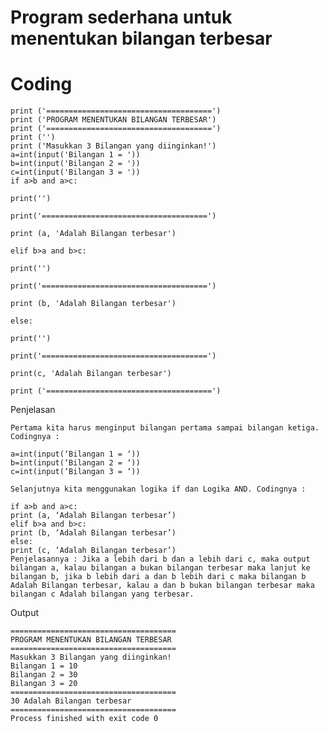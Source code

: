 # Program sederhana untuk menentukan bilangan terbesar
# Coding

    print ('=====================================')
    print ('PROGRAM MENENTUKAN BILANGAN TERBESAR')
    print ('=====================================')
    print ('')
    print ('Masukkan 3 Bilangan yang diinginkan!')
    a=int(input('Bilangan 1 = '))
    b=int(input('Bilangan 2 = '))
    c=int(input('Bilangan 3 = '))
    if a>b and a>c:

    print('')

    print('=====================================')

    print (a, 'Adalah Bilangan terbesar')

    elif b>a and b>c:

    print('')

    print('=====================================')

    print (b, 'Adalah Bilangan terbesar')

    else:

    print('')

    print('=====================================')

    print(c, 'Adalah Bilangan terbesar')

    print ('=====================================')

Penjelasan

    Pertama kita harus menginput bilangan pertama sampai bilangan ketiga. Codingnya :

    a=int(input(‘Bilangan 1 = ‘))
    b=int(input(‘Bilangan 2 = ‘))
    c=int(input(‘Bilangan 3 = ‘))

    Selanjutnya kita menggunakan logika if dan Logika AND. Codingnya :

    if a>b and a>c:
    print (a, ‘Adalah Bilangan terbesar’)
    elif b>a and b>c:
    print (b, ‘Adalah Bilangan terbesar’)
    else:
    print (c, ‘Adalah Bilangan terbesar’)
    Penjelasannya : Jika a lebih dari b dan a lebih dari c, maka output bilangan a, kalau bilangan a bukan bilangan terbesar maka lanjut ke bilangan b, jika b lebih dari a dan b lebih dari c maka bilangan b Adalah Bilangan terbesar, kalau a dan b bukan bilangan terbesar maka bilangan c Adalah bilangan yang terbesar.

Output

    =====================================
    PROGRAM MENENTUKAN BILANGAN TERBESAR
    =====================================
    Masukkan 3 Bilangan yang diinginkan!
    Bilangan 1 = 10
    Bilangan 2 = 30
    Bilangan 3 = 20
    =====================================
    30 Adalah Bilangan terbesar
    =====================================
    Process finished with exit code 0
